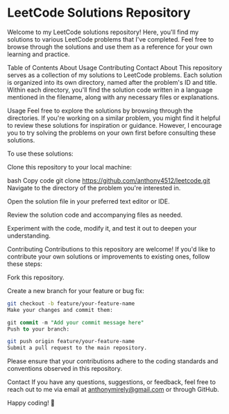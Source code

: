 # LeetCode Solutions Repository

Welcome to my LeetCode solutions repository! Here, you'll find my solutions to various LeetCode problems that I've completed. Feel free to browse through the solutions and use them as a reference for your own learning and practice.

Table of Contents
About
Usage
Contributing
Contact
About
This repository serves as a collection of my solutions to LeetCode problems. Each solution is organized into its own directory, named after the problem's ID and title. Within each directory, you'll find the solution code written in a language mentioned in the filename, along with any necessary files or explanations.

Usage
Feel free to explore the solutions by browsing through the directories. If you're working on a similar problem, you might find it helpful to review these solutions for inspiration or guidance. However, I encourage you to try solving the problems on your own first before consulting these solutions.

To use these solutions:

Clone this repository to your local machine:

bash
Copy code
git clone https://github.com/anthony4512/leetcode.git
Navigate to the directory of the problem you're interested in.

Open the solution file in your preferred text editor or IDE.

Review the solution code and accompanying files as needed.

Experiment with the code, modify it, and test it out to deepen your understanding.

Contributing
Contributions to this repository are welcome! If you'd like to contribute your own solutions or improvements to existing ones, follow these steps:

Fork this repository.

Create a new branch for your feature or bug fix:

```bash
git checkout -b feature/your-feature-name
Make your changes and commit them:
```

```sql
git commit -m "Add your commit message here"
Push to your branch:
```

```bash
git push origin feature/your-feature-name
Submit a pull request to the main repository.
```

Please ensure that your contributions adhere to the coding standards and conventions observed in this repository.

Contact
If you have any questions, suggestions, or feedback, feel free to reach out to me via email at anthonymirely@gmail.com or through GitHub.

Happy coding! 🚀





